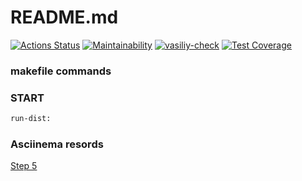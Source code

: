 # README.md
[![Actions Status](https://github.com/VasiliyMartynov/java-project-71/workflows/hexlet-check/badge.svg)](https://github.com/VasiliyMartynov/java-project-71/actions)
[![Maintainability](https://api.codeclimate.com/v1/badges/2407cace64ecaa7a37c7/maintainability)](https://codeclimate.com/github/VasiliyMartynov/java-project-71/maintainability)
[![vasiliy-check](https://github.com/VasiliyMartynov/java-project-71/actions/workflows/vasiliy's-check.yml/badge.svg?event=push)](https://github.com/VasiliyMartynov/java-project-71/actions/workflows/vasiliy's-check.yml)
[![Test Coverage](https://api.codeclimate.com/v1/badges/2407cace64ecaa7a37c7/test_coverage)](https://codeclimate.com/github/VasiliyMartynov/java-project-71/test_coverage)
### makefile commands
### START
```sh
run-dist:
```
### Asciinema resords
[Step 5](https://asciinema.org/a/kRfCHdBzJtawXH4kWXv9Yplof)

